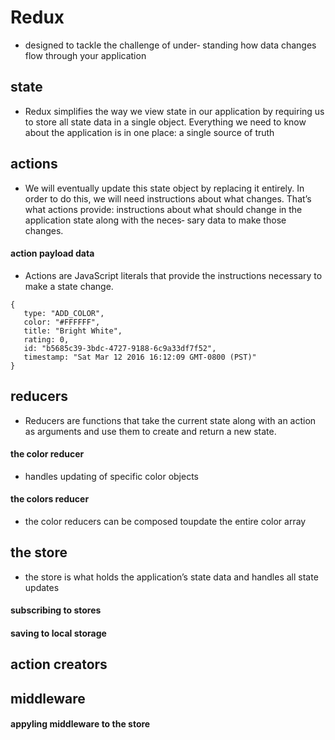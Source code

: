 # Redux

- designed to tackle the challenge of under‐ standing how data changes flow through your application

## state

- Redux simplifies the way we view state in our application by requiring us to store all state data in a single object. Everything we need to know about the application is in one place: a single source of truth

## actions

- We will eventually update this state object by replacing it entirely. In order to do this, we will need instructions about what changes. That’s what actions provide: instructions about what should change in the application state along with the neces‐ sary data to make those changes.

#### action payload data

- Actions are JavaScript literals that provide the instructions necessary to make a state change.

```
{
   type: "ADD_COLOR",
   color: "#FFFFFF",
   title: "Bright White",
   rating: 0,
   id: "b5685c39-3bdc-4727-9188-6c9a33df7f52",
   timestamp: "Sat Mar 12 2016 16:12:09 GMT-0800 (PST)"
}
```

## reducers

- Reducers are functions that take the current state along with an action as arguments and use them to create and return a new state.

#### the color reducer

- handles updating of specific color objects

#### the colors reducer

- the color reducers can be composed toupdate the entire color array

## the store

- the store is what holds the application’s state data and handles all state updates

#### subscribing to stores

#### saving to local storage

## action creators

## middleware

#### appyling middleware to the store
